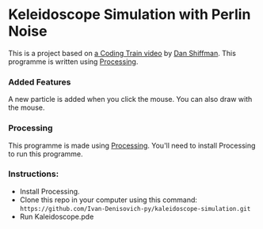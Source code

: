 # Keleidoscope Simulation with Perlin Noise
This is a project based on [a Coding Train video](https://youtu.be/R3C2giDfmO8) by [Dan Shiffman](https://www.youtube.com/channel/UCvjgXvBlbQiydffZU7m1_aw). This programme is written using [Processing](processing.org).

### Added Features
A new particle is added when you click the mouse. You can also draw with the mouse.

<!-- ### Preview
Click [here](https://youtu.be/yCPmRfIEzZ4) for a preview of the game. -->
### Processing
This programme is made using [Processing](http://processing.org/). You'll need to install Processing to run this programme.
### Instructions:
* Install Processing.
* Clone this repo in your computer using this command: `https://github.com/Ivan-Denisovich-py/kaleidoscope-simulation.git`
* Run Kaleidoscope.pde

<!-- ## Some screenshots:
![Screenshot 1](/screenshots/screenshot_1.png)
![Screenshot 2](/screenshots/screenshot_2.png) -->